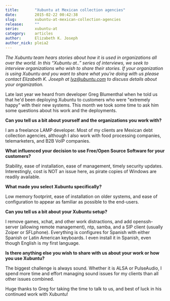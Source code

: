 ```yaml
---
title:       "Xubuntu at Mexican collection agencies"
date:        2015-02-22 00:42:38
slug:        xubuntu-at-mexican-collection-agencies
release:     ""
serie:       xubuntu-at
category:    articles
author:      Elizabeth K. Joseph
author_nick: pleia2
---
```


*The Xubuntu team hears stories about how it is used in organizations all over the world. In this “Xubuntu at..” series of interviews, we seek to interview organizations who wish to share their stories. If your organization is using Xubuntu and you want to share what you’re doing with us please contact Elizabeth K. Joseph at lyz@ubuntu.com to discuss details about your organization.*

Late last year we heard from developer Greg Blumenthal when he told us that he'd been deploying Xubuntu to customers who were "extremely happy" with their new systems. This month we took some time to ask him some questions about his work and the deployments.

**Can you tell us a bit about yourself and the organizations you work with?**

I am a freelance LAMP developer. Most of my clients are Mexican debt collection agencies, although I also work with food processing companies, telemarketers, and B2B VoIP companies.

**What influenced your decision to use Free/Open Source Software for your customers?**

Stability, ease of installation, ease of management, timely security updates. Interestingly, cost is NOT an issue here, as pirate copies of Windows are readily available.

**What made you select Xubuntu specifically?**

Low memory footprint, ease of installation on older systems, and ease of configuration to appear as familiar as possible to the end-users.

**Can you tell us a bit about your Xubuntu setup?**

I remove games, xchat, and other work distractions, and add openssh-server (allowing remote management), ntp, samba, and a SIP client (usually Zoiper or SFLphone). Everything is configures for Spanish with either Spanish or Latin American keyboards. I even install it in Spanish, even though English is my first language.

**Is there anything else you wish to share with us about your work or how you use Xubuntu?**

The biggest challenge is always sound. Whether it is ALSA or PulseAudio, I spend more time and effort managing sound issues for my clients than all other issues combined.

Huge thanks to Greg for taking the time to talk to us, and best of luck in his continued work with Xubuntu!
